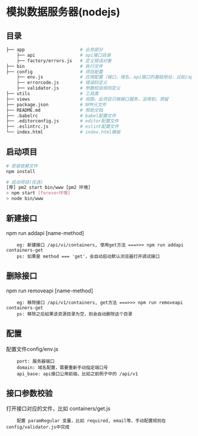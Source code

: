 
# 模拟数据服务器(nodejs)

## 目录
``` bash
├── app                     # 业务部分
    ├── api                 # api接口目录
    ├── factory/errors.js   # 定义错误对象
├── bin                     # 执行文件
├── config                  # 项目配置
    ├── env.js              # 应用配置（端口，域名，api接口的基础地址，比如/api/）
    ├── errorcode.js        # 错误码定义
    ├── validator.js        # 参数校验规则定义
├── utils                   # 工具类
├── views                   # 视图，此项目只做接口服务，没用到，预留
├── package.json            # NPM元文件
├── README.md               # 帮助文档
├── .babelrc                # babel配置文件
├── .editorconfig.js        # editor配置文件
├── .eslintrc.js            # eslint配置文件
└── index.html              # index.html模板
```

## 启动项目

``` bash
# 安装依赖文件
npm install 

# 启动项目(任选)
[荐] pm2 start bin/www [pm2 环境]
> npm start [forever环境]
> node bin/www
```

## 新建接口
npm run addapi [name-method]
```
    eg: 新建接口 /api/vi/containers, 使用get方法 ===>>> npm run addapi containers-get
    ps: 如果是 method === 'get'，会自动启动默认浏览器打开调试接口
```

## 删除接口
npm run removeapi [name-method]
```
    eg: 移除接口 /api/v1/containers, get方法 ===>>> npm run removeapi containers-get
    ps: 移除之后如果该资源目录为空，则会自动删除这个目录
```
## 配置
配置文件config/env.js
```
    port: 服务器端口
    domain: 域名配置，需要重新手动指定端口号
    api_base: api接口公用前缀，比如之前例子中的 /api/v1
```

## 接口参数校验
打开接口对应的文件，比如 containers/get.js
```
    配置 paramRegular 变量，比如 required, email等，手动配置规则在config/validator.js中完成
```
